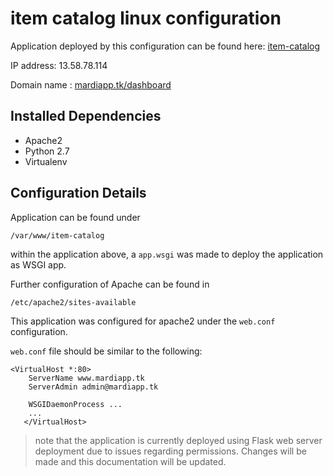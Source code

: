 # item catalog linux configuration

Application deployed by this configuration can be found here: [item-catalog](https://github.com/matthew-ardi/item-catalog)

IP address: 13.58.78.114

Domain name : [mardiapp.tk/dashboard](mardiapp.tk/dashboard)

## Installed Dependencies
- Apache2
- Python 2.7
- Virtualenv

## Configuration Details
Application can be found under
```
/var/www/item-catalog
```
within the application above, a ```app.wsgi``` was made to deploy the application as WSGI app.

Further configuration of Apache can be found in
```
/etc/apache2/sites-available
```
This application was configured for apache2 under the ```web.conf``` configuration.

```web.conf``` file should be similar to the following:

```
<VirtualHost *:80>
    ServerName www.mardiapp.tk
    ServerAdmin admin@mardiapp.tk

    WSGIDaemonProcess ...
    ...
   </VirtualHost>
```


> note that the application is currently deployed using Flask web server deployment due to issues regarding permissions. Changes will be made and this documentation will be updated.
